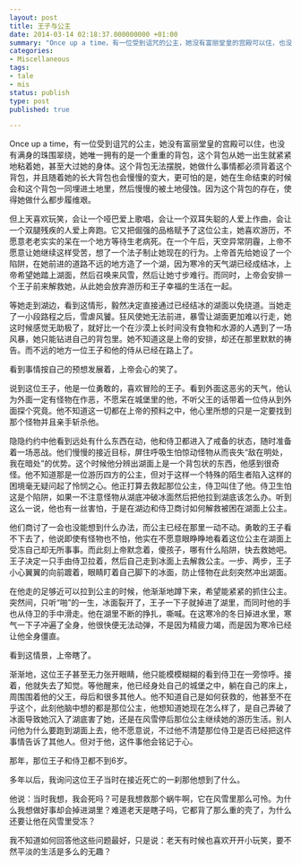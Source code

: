 ```yaml
---
layout: post
title: 王子与公主
date: 2014-03-14 02:18:37.000000000 +01:00
summary: "Once up a time，有一位受到诅咒的公主，她没有富丽堂皇的宫殿可以住，也没有满身的珠围翠绕，她唯一拥有的是一个重重的背包，这个背包从她一出生就紧紧地粘着她，甚至大过她的身体。"
categories:
- Miscellaneous
tags:
- tale
- mis
status: publish
type: post
published: true

---
```


Once up a time，有一位受到诅咒的公主，她没有富丽堂皇的宫殿可以住，也没有满身的珠围翠绕，她唯一拥有的是一个重重的背包，这个背包从她一出生就紧紧地粘着她，甚至大过她的身体。这个背包无法摆脱，她做什么事情都必须背着这个背包，并且随着她的长大背包也会慢慢的变大，更可怕的是，她在生命结束的时候会和这个背包一同埋进土地里，然后慢慢的被土地侵蚀。因为这个背包的存在，使得她做什么都步履维艰。

但上天喜欢玩笑，会让一个哑巴爱上歌唱，会让一个双耳失聪的人爱上作曲，会让一个双腿残疾的人爱上奔跑。它又把倔强的品格赋予了这位公主，她喜欢游历，不愿意老老实实的呆在一个地方等待生老病死。在一个午后，天空异常阴霾，上帝不愿意让她继续这样受苦，想了一个法子制止她现在的行为。上帝首先给她设了一个陷阱，在她前进的道路不远的地方造了一个湖，因为寒冷的天气湖已经成结冰，上帝希望她踏上湖面，然后召唤来风雪，然后让她寸步难行。而同时，上帝会安排一个王子前来解救她，从此她会放弃游历和王子幸福的生活在一起。

等她走到湖边，看到这情形，毅然决定直接通过已经结冰的湖面以免绕道。当她走了一小段路程之后，雪虐风饕。狂风使她无法前进，暴雪让湖面更加难以行走，她这时候感觉无助极了，就好比一个在沙漠上长时间没有食物和水源的人遇到了一场风暴，她只能钻进自己的背包里。她不知道这是上帝的安排，却还在那里默默的祷告。而不远的地方一位王子和他的侍从已经在路上了。

看到事情按自己的预想发展着，上帝会心的笑了。

说到这位王子，他是一位勇敢的，喜欢冒险的王子。看到外面这恶劣的天气，他认为外面一定有怪物在作恶，不愿呆在城堡里的他，不听父王的话带着一位侍从到外面探个究竟。他不知道这一切都在上帝的预料之中，他心里所想的只是一定要找到那个怪物并且亲手斩杀他。

隐隐约约中他看到远处有什么东西在动，他和侍卫都进入了戒备的状态，随时准备着一场恶战。他们慢慢的接近目标，屏住呼吸生怕惊动怪物从而丧失“敌在明处，我在暗处”的优势。这个时候他分辨出湖面上是一个背包状的东西，他感到很奇怪。他不知道那是一位游历四方的公主，但对于这样一个特殊的陌生者陷入这样的困境毫无疑问起了怜悯之心。他正打算去救起那位公主，侍卫叫住了他。侍卫生怕这是个陷阱，如果一不注意怪物从湖底冲破冰面然后把他拉到湖底该怎么办。听到这么一说，他也有一丝害怕，于是在湖边和侍卫商讨如何解救被困在湖面上公主。

他们商讨了一会也没能想到什么办法，而公主已经在那里一动不动。勇敢的王子看不下去了，他说即使有怪物也不怕，他实在不愿意眼睁睁地看着这位公主在湖面上受冻自己却无所事事。而此刻上帝默念着，傻孩子，哪有什么陷阱，快去救她吧。王子决定一只手由侍卫拉着，然后自己走到冰面上去解救公主。一步、两步，王子小心翼翼的向前踱着，眼睛盯着自己脚下的冰面，防止怪物在此刻突然冲出湖面。

在他走的足够近可以拉到公主的时候，他渐渐地蹲下来，希望能紧紧的抓住公主。突然间，只听“啪”的一生，冰面裂开了，王子一下子就掉进了湖里，而同时他的手也从侍卫的手中滑走。他在湖里不断的挣扎，嘶喊。在这寒冷的冬日掉进水里，寒气一下子冲遍了全身，他很快便无法动弹，不是因为精疲力竭，而是因为寒冷已经让他全身僵直。

看到这情景，上帝瞎了。

渐渐地，这位王子甚至无力张开眼睛，他只能模模糊糊的看到侍卫在一旁惊呼。接着，他就失去了知觉。等他醒来，他已经身处自己的城堡之中，躺在自己的床上，周围围着他的父王，母后和很多其他人。他不知道自己是如何获救的，他甚至不在乎这个，此刻他脑中想的都是那位公主，他想知道她现在怎么样了，是自己弄破了冰面导致她沉入了湖底害了她，还是在风雪停后那位公主继续她的游历生活。别人问他为什么要跑到湖面上去，他不愿意说，不过他不清楚那位侍卫是否已经把这件事情告诉了其他人。但对于他，这件事他会铭记于心。

那年，那位王子和侍卫都不到6岁。

多年以后，我询问这位王子当时在接近死亡的一刹那他想到了什么。

他说：当时我想，我会死吗？可是我想救那个蜗牛啊，它在风雪里那么可怜。为什么我想做好事却会掉进湖里？难道老天是瞎子吗，它都背了那么重的壳了，为什么还要让他在风雪里受冻？

我不知道如何回答他这些问题最好，只是说：老天有时候也喜欢开开小玩笑，要不然平淡的生活是多么的无趣？